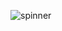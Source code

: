 ![spinner](https://github.com/semihdursungul/front_end_projects/assets/114025283/ec24a372-c316-4254-8399-b0dcef6553cd)

